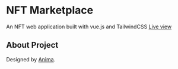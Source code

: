 # NFT Marketplace
An NFT web application built with vue.js and TailwindCSS
[Live view](https://www.nft-marketplace-jossy-jones.vercel.app)

## About Project
Designed by [Anima](https://www.figma.com/@anima).
